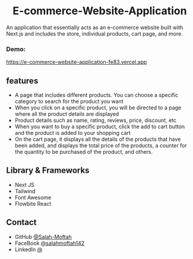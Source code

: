 
<h1 align="center">E-commerce-Website-Application</h1>

<p>An application that essentially acts as an e-commerce website built with Next.js and includes the store, individual products, cart page, and more.</p>

<div><h3>Demo: </h3><a href="https://e-commerce-website-application-fe83.vercel.app" target="_blank">https://e-commerce-website-application-fe83.vercel.app</a></div>

## features
- A page that includes different products. You can choose a specific category to search for the product you want
- When you click on a specific product, you will be directed to a page where all the product details are displayed
- Product details such as name, rating, reviews, price, discount, etc
- When you want to buy a specific product, click the add to cart button and the product is added to your shopping cart
- On the cart page, it displays all the details of the products that have been added, and displays the total price of the products, a counter for the quantity to be purchased of the product, and others.


## Library & Frameworks
- Next JS
- Tailwind
- Font Awesome
- Flowbite React

## Contact

- GitHub [@Salah-Moftah](https://github.com/Salah-Moftah)
- FaceBook [@salahmoftah142](https://www.facebook.com/salahmoftah142)
- LinkedIn [@](#)

